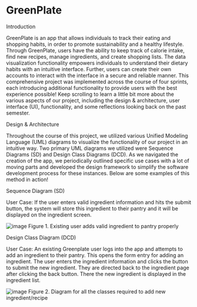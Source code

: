 # GreenPlate
Introduction

GreenPlate is an app that allows individuals to track their eating and shopping habits, in order to promote sustainability and a healthy lifestyle. Through GreenPlate, users have the ability to keep track of calorie intake, find new recipes, manage ingredients, and create shopping lists. The data visualization functionality empowers individuals to understand their dietary habits with an intuitive interface. Further, users can create their own accounts to interact with the interface in a secure and reliable manner. This comprehensive project was implemented across the course of four sprints, each introducing additional functionality to provide users with the best experience possible! Keep scrolling to learn a little bit more about the various aspects of our project, including the design & architecture, user interface (UI), functionality, and some reflections looking back on the past semester.

Design & Architecture

Throughout the course of this project, we utilized various Unified Modeling Language (UML) diagrams to visualize the functionality of our project in an intuitive way. Two primary UML diagrams we utilized were Sequence Diagrams (SD) and Design Class Diagrams (DCD). As we navigated the creation of the app, we periodically outlined specific use cases with a lot of moving parts and developed the design framework to simplify the software development process for these instances. Below are some examples of this method in action!

Sequence Diagram (SD)

User Case: If the user enters valid ingredient information and hits the submit button, the system will store this ingredient to their pantry and it will be displayed on the ingredient screen.


![image](https://github.com/KaushikSriram/GreenPlate/assets/154042167/2d0d74a8-8daa-4d63-940b-1b39ae846769)
Figure 1. Existing user adds valid ingredient to pantry properly

Design Class Diagram (DCD)

User Case: An existing Greenplate user logs into the app and attempts to add an ingredient to their pantry. This opens the form entry for adding an ingredient. The user enters the ingredient information and clicks the button to submit the new ingredient. They are directed back to the ingredient page after clicking the back button. There the new ingredient is displayed in the ingredient list.


![image](https://github.com/KaushikSriram/GreenPlate/assets/154042167/d8134098-eeaa-4647-96f3-d462ffc34cb0)
Figure 2. Diagram for all the classes required to add new ingredient/recipe

